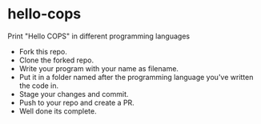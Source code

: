 # hello-cops
Print "Hello COPS" in different programming languages

- Fork this repo.
- Clone the forked repo.
- Write your program with your name as filename.
- Put it in a folder named after the programming language you've written the code in.
- Stage your changes and commit.
- Push to your repo and create a PR.
- Well done its complete.

